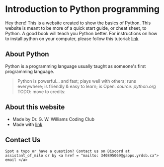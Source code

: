 # Introduction to Python programming

Hey there! This is a website created to show the basics of Python. This website is meant to be more of a quick start guide, or cheat sheet, to Python. A good book will teach you Python better. For instructions on how to install python on your computer, please follow this tutorial: [link](https://www.programiz.com/python-programming/first-program "python installation tutorial")

## About Python
Python is a programming language usually taught as someone's first programming language.
> Python is powerful... and fast; plays well with others; runs everywhere; is friendly & easy to learn; is Open.
*source: python.org*
TODO: move to credits: 
## About this website
- Made by Dr. G. W. Williams Coding Club
- Made with [link](https://jupyterbook.org/en/stable/intro.html "Jupyter Books")
## Contact Us
    Spot a typo or have a question? Contact us on Discord at assistant_of_milo or by <a href = "mailto: 340895069@gapps.yrdsb.ca"> email </a>

```{tableofcontents}
```
